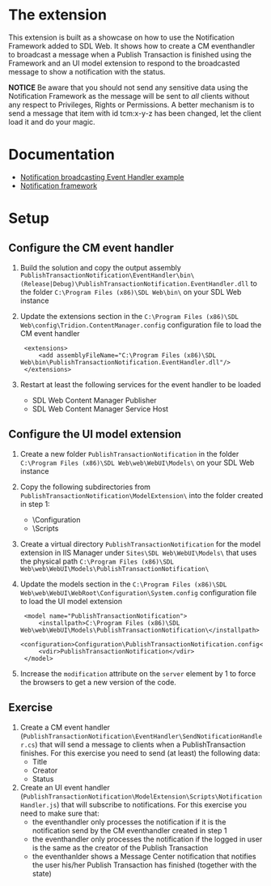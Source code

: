 # The extension
This extension is built as a showcase on how to use the Notification Framework added to SDL Web.
It shows how to create a CM eventhandler to broadcast a message when a Publish Transaction is finished using the Framework and an UI model extension to respond to the broadcasted message to show a notification with the status.

**NOTICE**
Be aware that you should not send any sensitive data using the Notification Framework as the message will be sent to _all_ clients without any respect to Privileges, Rights or Permissions.
A better mechanism is to send a message that item with id tcm:x-y-z has been changed, let the client load it and do your magic.

# Documentation
* [Notification broadcasting Event Handler example](http://docs.sdl.com/LiveContent/content/en-US/SDL%20Web-v5/GUID-897A8CDD-4761-45AE-A716-F984F3472733)
* [Notification framework](http://docs.sdl.com/LiveContent/content/en-US/SDL%20Web-v5/GUID-0282D1DD-748A-49F1-B231-DB8DC89B6AC9)

# Setup
## Configure the CM event handler
1. Build the solution and copy the output assembly `PublishTransactionNotification\EventHandler\bin\(Release|Debug)\PublishTransactionNotification.EventHandler.dll` to 
 the folder `C:\Program Files (x86)\SDL Web\bin\` on your SDL Web instance
2. Update the extensions section in the `C:\Program Files (x86)\SDL Web\config\Tridion.ContentManager.config` configuration file to load the CM event handler

        <extensions>
            <add assemblyFileName="C:\Program Files (x86)\SDL Web\bin\PublishTransactionNotification.EventHandler.dll"/>
        </extensions>
3. Restart at least the following services for the event handler to be loaded
    * SDL Web Content Manager Publisher
    * SDL Web Content Manager Service Host

## Configure the UI model extension
1. Create a new folder `PublishTransactionNotification` in the folder `C:\Program Files (x86)\SDL Web\web\WebUI\Models\` on your SDL Web instance
2. Copy the following subdirectories from `PublishTransactionNotification\ModelExtension\` into the folder created in step 1:
    * \Configuration
    * \Scripts
3. Create a virtual directory `PublishTransactionNotification` for the model extension in IIS Manager under `Sites\SDL Web\WebUI\Models\` that uses the physical path `C:\Program Files (x86)\SDL Web\web\WebUI\Models\PublishTransactionNotification\`
4. Update the models section in the `C:\Program Files (x86)\SDL Web\web\WebUI\WebRoot\Configuration\System.config` configuration file to load the UI model extension

        <model name="PublishTransactionNotification">
            <installpath>C:\Program Files (x86)\SDL Web\web\WebUI\Models\PublishTransactionNotification\</installpath>
            <configuration>Configuration\PublishTransactionNotification.config</configuration>
            <vdir>PublishTransactionNotification</vdir>
        </model>
5. Increase the `modification` attribute on the `server` element by 1 to force the browsers to get a new version of the code.

## Exercise
1. Create a CM event handler (`PublishTransactionNotification\EventHandler\SendNotificationHandler.cs`) that will send a message to clients when a PublishTransaction finishes. For this exercise you need to send (at least) the following data:
    * Title
    * Creator
    * Status   
2. Create an UI event handler (`PublishTransactionNotification\ModelExtension\Scripts\NotificationHandler.js`) that will subscribe to notifications. For this exercise you need to make sure that:
    * the eventhandler only processes the notification if it is the notification send by the CM eventhandler created in step 1
    * the eventhandler only processes the notification if the logged in user is the same as the creator of the Publish Transaction
    * the eventhanlder shows a Message Center notification that notifies the user his/her Publish Transaction has finished (together with the state)